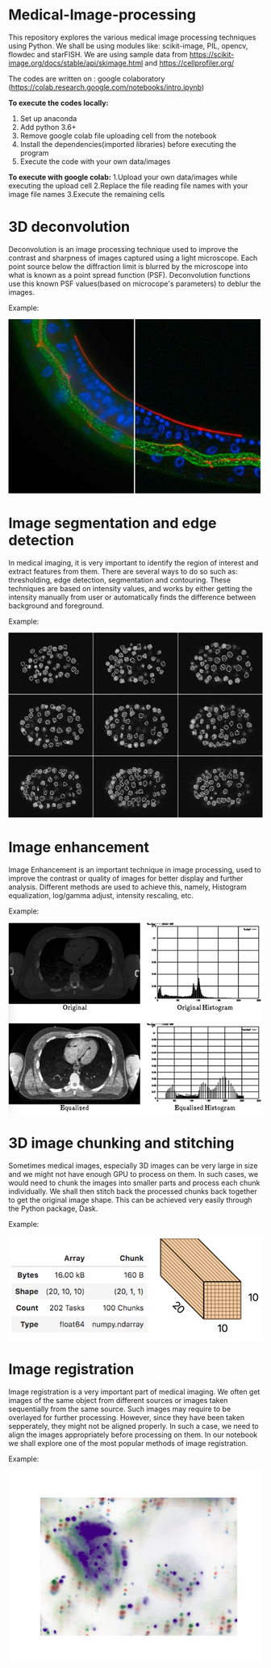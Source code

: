 # Medical-Image-processing
This repository explores the various medical image processing techniques using Python. We shall be using modules like: scikit-image, PIL, opencv, flowdec and starFISH.
We are using sample data from https://scikit-image.org/docs/stable/api/skimage.html and https://cellprofiler.org/

The codes are written on : google colaboratory (https://colab.research.google.com/notebooks/intro.ipynb)

**To execute the codes locally:**
1. Set up anaconda
2. Add python 3.6+
3. Remove google colab file uploading cell from the notebook
4. Install the dependencies(imported libraries) before executing the program
5. Execute the code with your own data/images

**To execute with google colab:**
1.Upload your own data/images while executing the upload cell
2.Replace the file reading file names with your image file names
3.Execute the remaining cells 

# 3D deconvolution
Deconvolution is an image processing technique used to improve the contrast and sharpness of images captured using a light microscope. Each point source below the diffraction limit is blurred by the microscope into what is known as a point spread function (PSF). Deconvolution functions use this known PSF values(based on microcope's parameters) to deblur the images.

Example:


![Deconvolution](/images/BX3-and-Deconvolution.jpg)


# Image segmentation and edge detection

In medical imaging, it is very important to identify the region of interest and extract features from them. There are several ways to do so such as: thresholding, edge detection, segmentation and contouring. These techniques are based on intensity values, and works by either getting the intensity manually from user or automatically finds the difference between background and foreground.

Example:

![Edge detection](/images/Example-of-cell-segmentation-and-tracking-in-the-C-elegans-embryogenesis-image-sequence.png)

# Image enhancement

Image Enhancement is an important technique in image processing, used to improve the contrast or quality of images for better display and further analysis. Different methods are used to achieve this, namely, Histogram equalization, log/gamma adjust, intensity rescaling, etc.

Example:


![Enhancement](/images/imageEnhac.png)

# 3D image chunking and stitching

Sometimes medical images, especially 3D images can be very large in size and we might not have enough GPU to process on them. In such cases, we would need to chunk the images into smaller parts and process each chunk individually. We shall then stitch back the processed chunks back together to get the original image shape. This can be achieved very easily through the Python package, Dask.

Example:

![Dask](/images/dask.png)

# Image registration

Image registration is a very important part of medical imaging. We often get images of the same object from different sources or images taken sequentially from the same source. Such images may require to be overlayed for further processing. However, since they have been taken sepperately, they might not be aligned properly. In such a case, we need to align the images appropriately before processing on them. In our notebook we shall explore one of the most popular methods of image registration.

Example:

![Registration](/images/registration.png)
